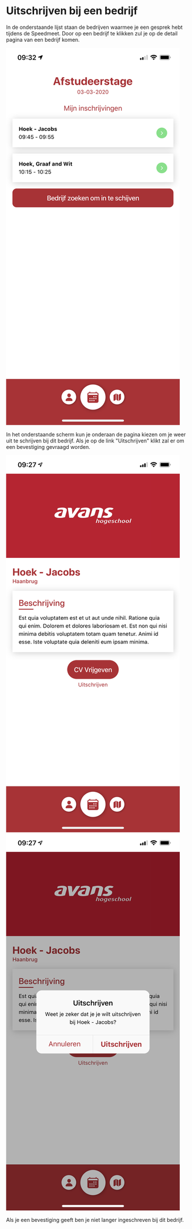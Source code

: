 # Uitschrijven bij een bedrijf

In de onderstaande lijst staan de bedrijven waarmee je een gesprek hebt tijdens de Speedmeet. Door op een bedrijf te klikken zul je op de detail pagina van een bedrijf komen.

![Inschrijvingen van Student](../media/app-inschrijvingen.png)

In het onderstaande scherm kun je onderaan de pagina kiezen om je weer uit te schrijven bij dit bedrijf. Als je op de link "Uitschrijven" klikt zal er om een bevestiging gevraagd worden.

![Uitschrijven](../media/app-bedrijf-ingeschreven.png)
![Uitschrijven Bevestiging](../media/app-uitschrijven.png)

Als je een bevestiging geeft ben je niet langer ingeschreven bij dit bedrijf.






